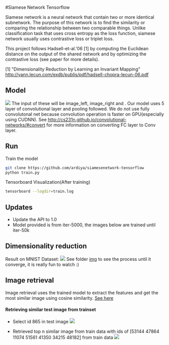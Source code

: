 #Siamese Network Tensorflow

Siamese network is a neural network that contain two or more identical subnetwork. The purpose of this network is to find the similarity or comparing the relationship between two comparable things. Unlike classification task that uses cross entropy as the loss function, siamese network usually uses contrastive loss or triplet loss.

This project follows Hadsell-et-al.'06 [1] by computing the Euclidean distance on the output of the shared network and by optimizing the contrastive loss (see paper for more details).

[1] "Dimensionality Reduction by Learning an Invariant Mapping"
    http://yann.lecun.com/exdb/publis/pdf/hadsell-chopra-lecun-06.pdf

## Model
![](https://github.com/ardiya/siamesenetwork-tensorflow/raw/master/figure/tensorboard-graph.png)
The input of these will be image_left, image_right and .
Our model uses 5 layer of convolutional layer and pooling followed. We do not use fully convolutonal net because convolution operation is faster on GPU(especially using CUDNN). See http://cs231n.github.io/convolutional-networks/#convert for more information on converting FC layer to Conv layer.

## Run
Train the model
```bash
git clone https://github.com/ardiya/siamesenetwork-tensorflow
python train.py
```

Tensorboard Visualization(After training)
```bash
tensorboard --logdir=train.log
```

## Updates
- Update the API to 1.0
- Model provided is from iter-5000, the images below are trained until iter-50k 

## Dimensionality reduction
Result on MNIST Dataset:
![](https://github.com/ardiya/siamesenetwork-tensorflow/raw/master/figure/result.jpg)
See folder [img](https://github.com/ardiya/siamesenetwork-tensorflow/raw/master/img "img") to see the process until it converge, it is really fun to watch :)

## Image retrieval
Image retrieval uses the trained model to extract the features and get the most similar image using cosine similarity.
[See here](https://github.com/ardiya/siamesenetwork-tensorflow/blob/master/Similar%20image%20retrieval.ipynb "See the code here")

#### Retrieving similar test image from trainset
- Select id 865 in test image
![](https://github.com/ardiya/siamesenetwork-tensorflow/raw/master/figure/random-test.png)

- Retrieved top n similar image from train data
with ids of [53144 47864 11074 51561 41350 34215 48182] from train data
![](https://github.com/ardiya/siamesenetwork-tensorflow/raw/master/figure/retrieve-from-train.png)